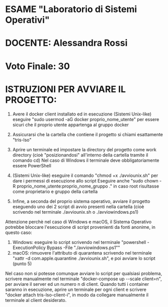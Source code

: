 # ESAME "Laboratorio di Sistemi Operativi"
# DOCENTE: Alessandra Rossi
# Voto Finale: 30
# ISTRUZIONI PER AVVIARE IL PROGETTO:

1) Avere il docker client installato ed in esecuzione
(Sistemi Unix-like) eseguire "sudo usermod -aG docker proprio_nome_utente" per essere sicuri che il proprio utente appartenga al gruppo docker

2) Assicurarsi che la cartella che contiene il progetto si chiami esattamente "tris-lso"

3) Aprire un terminale ed impostare la directory del progetto come work directory (cioè "posizionandosi" all'interno della cartella tramite il comando cd)
Nel caso di Windows il terminale deve obbligatoriamente essere PowerShell

4) (Sistemi Unix-like) eseguire il comando "chmod +x ./avviounix.sh" per dare i permessi di esecuzione allo script
Eseguire anche "sudo chown -R proprio_nome_utente:proprio_nome_gruppo ." in caso root risultasse come proprietario e gruppo della cartella

5) Infine, a seconda del proprio sistema operativo, avviare il progetto eseguendo uno dei 2 script di avvio presenti nella cartella
(cioè scrivendo nel terminale ./avviounix.sh o ./avviowindows.ps1)

Attenzione perchè nel caso di Windows e macOS, il Sistema Operativo potrebbe bloccare l'esecuzione di script provenienti da fonti anonime, in questo caso:
1) Windows: eseguire lo script scrivendo nel terminale "powershell -ExecutionPolicy Bypass -File "./avviowindows.ps1""
2) macOS: rimuovere l'attributo di quarantena scrivendo nel terminale "xattr -d com.apple.quarantine ./avviounix.sh", e poi avviare lo script (punto 5)

Nel caso non si potesse comunque avviare lo script per qualsiasi problema, scrivere manualmente nel terminale "docker-compose up --scale client=n", per avviare il server
ed un numero n di client. Quando tutti i container saranno in esecuzione, aprire un terminale per ogni client e scrivere "docker attach tris-lso-client-i", in modo da
collegare manualmente il terminale al client desiderato.